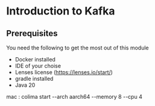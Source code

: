 

# Introduction to Kafka

## Prerequisites
You need the following to get the most out of this module
- Docker installed
- IDE of  your choise
- Lenses license (https://lenses.io/start/)
- gradle installed
- Java 20

mac : colima start --arch aarch64 --memory 8 --cpu 4


